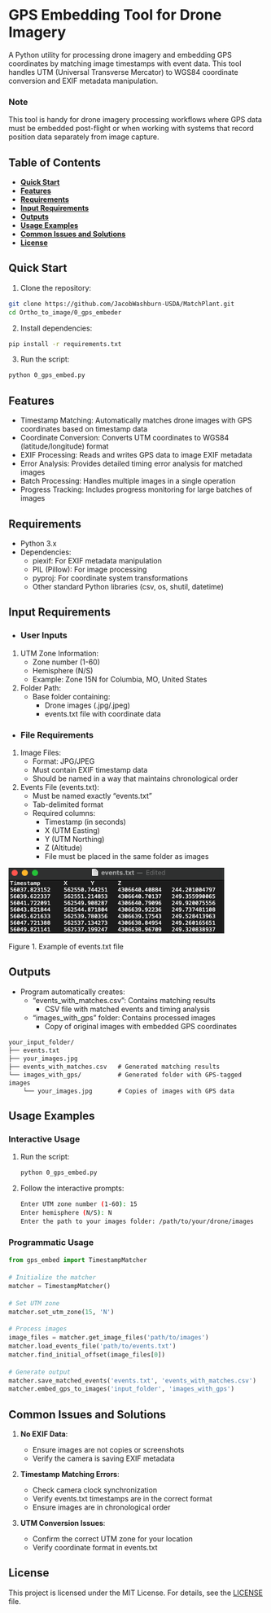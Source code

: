 # **GPS Embedding Tool for Drone Imagery**

A Python utility for processing drone imagery and embedding GPS coordinates by matching image timestamps with event data. This tool handles UTM (Universal Transverse Mercator) to WGS84 coordinate conversion and EXIF metadata manipulation.

### **Note**
This tool is handy for drone imagery processing workflows where GPS data must be embedded post-flight or when working with systems that record position data separately from image capture.

## Table of Contents
- [**Quick Start**](#quick-start)
- [**Features**](#features)
- [**Requirements**](#requirements)
- [**Input Requirements**](#input-requirements)
- [**Outputs**](#outputs)
- [**Usage Examples**](#usage-examples)
- [**Common Issues and Solutions**](#common-issues-and-solutions)
- [**License**](#license)

## Quick Start

1. Clone the repository:
```bash
git clone https://github.com/JacobWashburn-USDA/MatchPlant.git
cd Ortho_to_image/0_gps_embeder
```

2. Install dependencies:
```bash
pip install -r requirements.txt
```

3. Run the script:
```bash
python 0_gps_embed.py
```

## **Features**

- Timestamp Matching: Automatically matches drone images with GPS coordinates based on timestamp data
- Coordinate Conversion: Converts UTM coordinates to WGS84 (latitude/longitude) format
- EXIF Processing: Reads and writes GPS data to image EXIF metadata
- Error Analysis: Provides detailed timing error analysis for matched images
- Batch Processing: Handles multiple images in a single operation
- Progress Tracking: Includes progress monitoring for large batches of images

## **Requirements**

- Python 3.x
- Dependencies:
  - piexif: For EXIF metadata manipulation
  - PIL (Pillow): For image processing
  - pyproj: For coordinate system transformations
  - Other standard Python libraries (csv, os, shutil, datetime)

## **Input Requirements**

- ### **User Inputs**
1. UTM Zone Information:
    - Zone number (1-60)
    - Hemisphere (N/S)
    - Example: Zone 15N for Columbia, MO, United States
2. Folder Path:
    - Base folder containing:
      - Drone images (.jpg/.jpeg)
      - events.txt file with coordinate data
- ### **File Requirements**
1. Image Files:
    - Format: JPG/JPEG
    - Must contain EXIF timestamp data
    - Should be named in a way that maintains chronological order
2. Events File (events.txt):
    - Must be named exactly “events.txt”
    - Tab-delimited format
    - Required columns:
      - Timestamp (in seconds)
      - X (UTM Easting)
      - Y (UTM Northing)
      - Z (Altitude)
      - File must be placed in the same folder as images
     
![image](https://github.com/JacobWashburn-USDA/MatchPlant/blob/main/0_gps_embeder/images/img_events_txt.png)

Figure 1. Example of events.txt file
      
## **Outputs**

- Program automatically creates:
  - “events_with_matches.csv”: Contains matching results
    - CSV file with matched events and timing analysis
  - “images_with_gps” folder: Contains processed images
    - Copy of original images with embedded GPS coordinates
```
your_input_folder/
├── events.txt
├── your_images.jpg
├── events_with_matches.csv   # Generated matching results
└── images_with_gps/          # Generated folder with GPS-tagged images
    └── your_images.jpg       # Copies of images with GPS data
```

## **Usage Examples**

### **Interactive Usage**

1. Run the script:
   ```bash
   python 0_gps_embed.py
   ```

2. Follow the interactive prompts:
   ```bash
   Enter UTM zone number (1-60): 15
   Enter hemisphere (N/S): N
   Enter the path to your images folder: /path/to/your/drone/images
   ```

### **Programmatic Usage**

```python
from gps_embed import TimestampMatcher

# Initialize the matcher
matcher = TimestampMatcher()

# Set UTM zone
matcher.set_utm_zone(15, 'N')

# Process images
image_files = matcher.get_image_files('path/to/images')
matcher.load_events_file('path/to/events.txt')
matcher.find_initial_offset(image_files[0])

# Generate output
matcher.save_matched_events('events.txt', 'events_with_matches.csv')
matcher.embed_gps_to_images('input_folder', 'images_with_gps')
```

## **Common Issues and Solutions**

1. **No EXIF Data**:
   - Ensure images are not copies or screenshots
   - Verify the camera is saving EXIF metadata

2. **Timestamp Matching Errors**:
   - Check camera clock synchronization
   - Verify events.txt timestamps are in the correct format
   - Ensure images are in chronological order

3. **UTM Conversion Issues**:
   - Confirm the correct UTM zone for your location
   - Verify coordinate format in events.txt
     
## **License**

This project is licensed under the MIT License. For details, see the [LICENSE](https://github.com/JacobWashburn-USDA/MatchPlant/blob/main/LICENSE) file.
